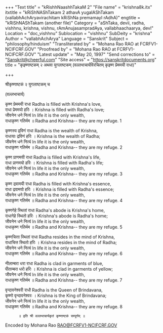 +++
"Text title" = "kRishhNaashhTakaM 2"
"File name" = "krishna8k.itx"
itxtitle = "kRiShNAShTakam 2 athavA yugalAShTakam (vallabhAchAryavirachitam kRiShNa premamayI rAdhA)"
engtitle = "kRiShNAShTakam (another file)"
Category = "aShTaka, devii, radha, vishhnu, krishna, vishnu, rAmAnujasampradAya, vallabhaachaarya, devI"
Location = "doc_vishhnu"
Sublocation = "vishhnu"
SubDeity = "krishna"
Author = "vallabhAchArya"
Language = "Sanskrit"
Subject = "philosophy/hinduism"
"Transliterated by" = "Mohana Rao RAO at FCRFV1-NCIFCRF.GOV"
"Proofread by" = "Mohana Rao RAO at FCRFV1-NCIFCRF.GOV"
"Latest update" = "May 20, 1997"
"Send corrections to" = "Sanskrit@cheerful.com"
"Site access" = "https://sanskritdocuments.org"
title = "कृइष्णाष्टकम् २ अथवा युगलाष्टकम् (वल्लभाचार्यविरचितम् कृइष्ण प्रेममयी राधा)"

+++
  
 श्रीकृष्णाष्टकं २ युगलाष्टकम् च   
  
(वल्लभाचार्य)  
  
कृष्ण प्रेममयी राधा   Radha is filled with Krishna's love,  
राधा प्रेममयो हरिः ।      Krishna is filled with Radha's love;  
जीवनेन धने नित्यं         In life it is the only wealth,  
राधाकृष्ण गतिर्मम ॥      Radha and Krishna-- they are my refuge. 1  
  
कृष्णस्य द्रविणं राधा  Radha is the wealth of Krishna,  
राधायाः द्रविणं हरिः ।      Krishna is the wealth of Radha;  
जीवनेन धने नित्यं         In life it is the only wealth,  
राधाकृष्ण गतिर्मम ॥      Radha and Krishna-- they are my refuge. 2  
  
कृष्ण प्राणमयी राधा  Radha is filled with Krishna's life,  
राधा प्राणमयो  हरिः ।       Krishna is filled with Radha's life;  
जीवनेन धने नित्यं         In life it is the only wealth,  
राधाकृष्ण गतिर्मम ॥      Radha and Krishna-- they are my refuge. 3  
  
कृष्ण द्रवामयी राधा   Radha is filled with Krishna's essence,  
राधा द्रवामयो  हरिः ।     Krishna is filled with Radha's essence;  
जीवनेन धने नित्यं         In life it is the only wealth,  
राधाकृष्ण गतिर्मम ॥      Radha and Krishna-- they are my refuge. 4  
  
कृष्णगेहे स्थितां राधा      Radha's abode is Krishna's home,  
राधागेहे स्थितो हरिः ।       Krishna's abode is Radha's home;  
जीवनेन धने नित्यं         In life it is the only wealth,  
राधाकृष्ण गतिर्मम ॥      Radha and Krishna-- they are my refuge. 5  
  
कृष्णचित्ता स्थितां राधा  Radha resides in the mind of Krishna,  
राधाचित्त स्थितो हरिः ।         Krishna resides in the mind of Radha;  
जीवनेन धने नित्यं             In life it is the only wealth,  
राधाकृष्ण गतिर्मम ॥          Radha and Krishna-- they are my refuge. 6  
  
नीलाम्बरा धरा राधा   Radha is clad in garments of blue,  
पीताम्बरा धरो हरिः ।       Krishna is clad in garments of yellow;  
जीवनेन धने नित्यं         In life it is the only wealth,  
राधाकृष्ण गतिर्मम ॥      Radha and Krishna-- they are my refuge. 7  
  
वृन्दावनेश्वरी राधौ   Radha is the Queen of Brindavana,  
कृष्णो वृन्दावनेश्वरः ।   Krishna is the King of Brindavana;  
जीवनेन धने नित्यं         In life it is the only wealth,  
राधाकृष्ण गतिर्मम ॥      Radha and Krishna-- they are my refuge. 8  
  
          ॥ इति श्री वल्लभाचार्यकृतं कृष्णाष्टकं सम्पूर्णम् ॥  
  
  
Encoded by Mohana Rao RAO@FCRFV1-NCIFCRF.GOV  
  
